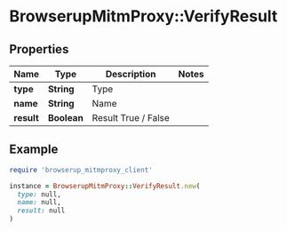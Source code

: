# BrowserupMitmProxy::VerifyResult

## Properties

| Name | Type | Description | Notes |
| ---- | ---- | ----------- | ----- |
| **type** | **String** | Type |  |
| **name** | **String** | Name |  |
| **result** | **Boolean** | Result True / False |  |

## Example

```ruby
require 'browserup_mitmproxy_client'

instance = BrowserupMitmProxy::VerifyResult.new(
  type: null,
  name: null,
  result: null
)
```

